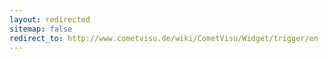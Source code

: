 ```yaml
---
layout: redirected
sitemap: false
redirect_to: http://www.cometvisu.de/wiki/CometVisu/Widget/trigger/en
---
```



